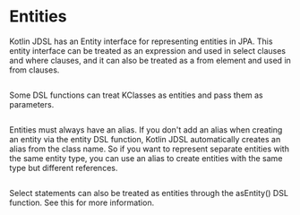 # Entities

Kotlin JDSL has an Entity interface for representing entities in JPA. This entity interface can be treated as an expression and used in select clauses and where clauses, and it can also be treated as a from element and used in from clauses.

```kotlin
```

Some DSL functions can treat KClasses as entities and pass them as parameters.&#x20;

```kotlin
```

Entities must always have an alias. If you don't add an alias when creating an entity via the entity DSL function, Kotlin JDSL automatically creates an alias from the class name. So if you want to represent separate entities with the same entity type, you can use an alias to create entities with the same type but different references.

```kotlin
```

Select statements can also be treated as entities through the asEntity() DSL function. See this for more information.

```kotlin
```
